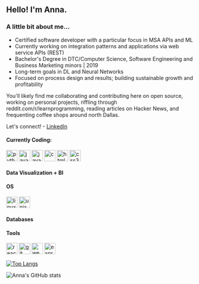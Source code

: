 <h2> Hello! I'm Anna. </h2>
<h3> A little bit about me... </h3>

- Certified software developer with a particular focus in MSA APIs and ML 
- Currently working on integration patterns and applications via web service APIs (REST)
- Bachelor's Degree in DTC/Computer Science, Software Engineering and Business Marketing minors | 2019
- Long-term goals in DL and Neural Networks 
- Focused on process design and results; building sustainable growth and profitability

You'll likely find me collaborating and contributing here on open source, working on personal projects, riffling through reddit.com/r/learnprogramming, reading articles on Hacker News, and frequenting coffee shops around north Dallas.

Let's connect! - [LinkedIn](https://www.linkedin.com/in/anna-mattingly/)

<h4> Currently Coding: </h4>
<p align="left">
<img src="https://cdn.jsdelivr.net/gh/devicons/devicon/icons/python/python-original.svg" alt="python" width="30" height="30"/>
<img src="https://cdn.jsdelivr.net/gh/devicons/devicon/icons/java/java-original.svg" alt="java" width="30" height="30"/>
<img src="https://cdn.jsdelivr.net/gh/devicons/devicon/icons/javascript/javascript-original.svg" alt="javascript" width="30" height="30"/>
<img src="https://cdn.jsdelivr.net/gh/devicons/devicon/icons/c/c-original.svg" alt="c" width="30" height="30"/>
<img src="https://cdn.jsdelivr.net/gh/devicons/devicon/icons/html5/html5-original.svg" alt="html5" width="30" height="30"/>
<img src="https://cdn.jsdelivr.net/gh/devicons/devicon/icons/css3/css3-original.svg" alt="css3" width="30" height="30"/>
</p>

<h4> Data Visualization + BI </h4>
<p align="left">
</p>

<h4> OS </h4>
<p align="left">
<img src="https://cdn.jsdelivr.net/gh/devicons/devicon/icons/linux/linux-original.svg" alt="linux" width="30" height="30"/>
<img src="https://cdn.jsdelivr.net/gh/devicons/devicon/icons/unix/unix-original.svg" alt="unix" width="30" height="30"/>
</p>

<h4> Databases </h4>
<p align="left">
</p>

<h4> Tools </h4>
<p align="left">
<img src="https://cdn.jsdelivr.net/gh/devicons/devicon/icons/react/react-original.svg" alt="react" width="30" height="30"/>
<img src="https://cdn.jsdelivr.net/gh/devicons/devicon/icons/git/git-original.svg" alt="git" width="30" height="30"/>
<img src="https://cdn.jsdelivr.net/gh/devicons/devicon/icons/webpack/webpack-original.svg" alt="webpack" width="30" height="30"/>
<img src="https://cdn.jsdelivr.net/gh/devicons/devicon/icons/express/express-original.svg" alt="express" width="30" height="30"/>
</p>



[![Top Langs](https://github-readme-stats.vercel.app/api/top-langs/?username=anna-mattingly&layout=compact&theme=default)](https://github.com/anna-mattingly/github-readme-stats)

![Anna's GitHub stats](https://github-readme-stats.vercel.app/api?username=anna-mattingly&show_icons=true&theme=default&layout=compact)
